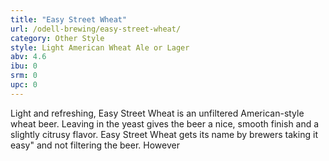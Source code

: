 ```yaml
---
title: "Easy Street Wheat"
url: /odell-brewing/easy-street-wheat/
category: Other Style
style: Light American Wheat Ale or Lager
abv: 4.6
ibu: 0
srm: 0
upc: 0
---
```

Light and refreshing, Easy Street Wheat is an unfiltered American-style wheat beer. Leaving in the yeast gives the beer a nice, smooth finish and a slightly citrusy flavor. Easy Street Wheat gets its name by brewers taking it easy" and not filtering the beer. However

